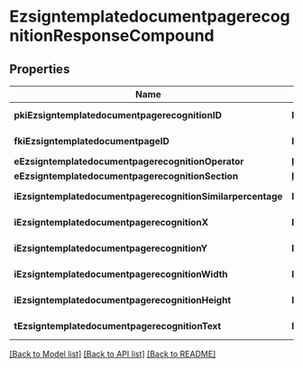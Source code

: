 # EzsigntemplatedocumentpagerecognitionResponseCompound

## Properties
Name | Type | Description | Notes
------------ | ------------- | ------------- | -------------
**pkiEzsigntemplatedocumentpagerecognitionID** | **NSNumber*** | The unique ID of the Ezsigntemplatedocumentpagerecognition | 
**fkiEzsigntemplatedocumentpageID** | **NSNumber*** | The unique ID of the Ezsigntemplatedocumentpage | 
**eEzsigntemplatedocumentpagerecognitionOperator** | [**FieldEEzsigntemplatedocumentpagerecognitionOperator***](FieldEEzsigntemplatedocumentpagerecognitionOperator.md) |  | 
**eEzsigntemplatedocumentpagerecognitionSection** | [**FieldEEzsigntemplatedocumentpagerecognitionSection***](FieldEEzsigntemplatedocumentpagerecognitionSection.md) |  | 
**iEzsigntemplatedocumentpagerecognitionSimilarpercentage** | **NSNumber*** | The similarpercentage of the Ezsigntemplatedocumentpagerecognition | [optional] 
**iEzsigntemplatedocumentpagerecognitionX** | **NSNumber*** | The x of the Ezsigntemplatedocumentpagerecognition | [optional] 
**iEzsigntemplatedocumentpagerecognitionY** | **NSNumber*** | The y of the Ezsigntemplatedocumentpagerecognition | [optional] 
**iEzsigntemplatedocumentpagerecognitionWidth** | **NSNumber*** | The width of the Ezsigntemplatedocumentpagerecognition | [optional] 
**iEzsigntemplatedocumentpagerecognitionHeight** | **NSNumber*** | The height of the Ezsigntemplatedocumentpagerecognition | [optional] 
**tEzsigntemplatedocumentpagerecognitionText** | **NSString*** | The text of the Ezsigntemplatedocumentpagerecognition | 

[[Back to Model list]](../README.md#documentation-for-models) [[Back to API list]](../README.md#documentation-for-api-endpoints) [[Back to README]](../README.md)



